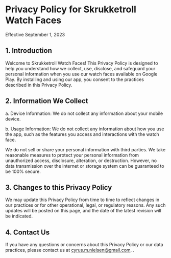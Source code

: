 # Privacy Policy for Skrukketroll Watch Faces
Effective September 1, 2023

## 1. Introduction

Welcome to Skrukketroll Watch Faces! This Privacy Policy is designed to help you understand how we collect, use, disclose, and safeguard your personal information when you use our watch faces available on Google Play. By installing and using our app, you consent to the practices described in this Privacy Policy.

## 2. Information We Collect

a. Device Information: We do not collect any information about your mobile device.

b. Usage Information: We do not collect any information about how you use the app, such as the features you access and interactions with the watch face.

We do not sell or share your personal information with third parties.
We take reasonable measures to protect your personal information from unauthorized access, disclosure, alteration, or destruction. However, no data transmission over the internet or storage system can be guaranteed to be 100% secure.

## 3. Changes to this Privacy Policy

We may update this Privacy Policy from time to time to reflect changes in our practices or for other operational, legal, or regulatory reasons. Any such updates will be posted on this page, and the date of the latest revision will be indicated.

## 4. Contact Us

If you have any questions or concerns about this Privacy Policy or our data practices, please contact us at cyrus.m.nielsen@gmail.com.
.
